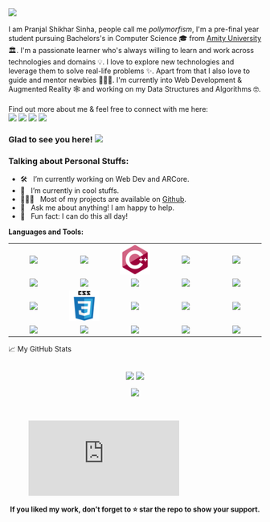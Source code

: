 <!--<img src="https://github.com/pranjalshikhar/pranjalshikhar/blob/master/image.jpg" />-->
<img src="https://raw.githubusercontent.com/pranjalshikhar/pranjalshikhar/master/Goku-1.jpg"/>

I am Pranjal Shikhar Sinha, people call me <i>pollymorfism</i>, I'm a pre-final year student pursuing Bachelors's in Computer Science 🎓 from [Amity University](https://www.amity.edu/lucknow/) 🏛. I'm a passionate learner who's always willing to learn and work across technologies and domains 💡. I love to explore new technologies and leverage them to solve real-life problems ✨. Apart from that I also love to guide and mentor newbies 👨🏻‍💻. I'm currently into Web Development & Augmented Reality 🕸️ and working on my Data Structures and Algorithms 🤓. <br> <br>
Find out more about me & feel free to connect with me here: <br>
<a href="https://www.linkedin.com/in/pranjalshikhar"><img src="https://img.icons8.com/fluent/48/000000/linkedin.png"/></a>
<a href="https://www.twitter.com/pranjalshikhar"><img src="https://img.icons8.com/fluent/48/000000/twitter.png"/></a>
<a href="https://www.medium.com/@pranjalshikhar/)](https://www.medium.com/@pranjalshikhar/"><img src="https://img.icons8.com/ios-filled/50/000000/medium-monogram--v2.png"/></a>
<a href="mailto:shikhar.pranjal3@gmail.com"><img src="https://img.icons8.com/color/48/000000/gmail-login.png"/></a>


### Glad to see you here! ![](https://visitor-badge.glitch.me/badge?page_id=pranjalshikhar.pranjalshikhar)

<!--<img align="right" height="250" width="375" alt="" src="https://github.com/pranjalshikhar/pranjalshikhar/blob/master/coder.gif" />-->


### Talking about Personal Stuffs:

- 🛠 &nbsp; I’m currently working on Web Dev and ARCore.
- 🚀 &nbsp; I’m currently in cool stuffs.
- 👨🏻‍💻 &nbsp; Most of my projects are available on [Github](https://github.com/pranjalshikhar).
- 💬 &nbsp; Ask me about anything! I am happy to help.
- 👾 &nbsp; Fun fact: I can do this all day! 

**Languages and Tools:**  

<table width="100">
<tr>
    <td align='center' width="190">
        <img src="https://github.com/abranhe/programming-languages-logos/blob/master/src/javascript/javascript.svg" 
        width="60">
    </td>
    <td align='center' width="190">
        <img src="https://www.vectorlogo.zone/logos/typescriptlang/typescriptlang-icon.svg">
    </td>
    <td align='center' width="190">
        <img src="https://github.com/devicons/devicon/blob/master/icons/cplusplus/cplusplus-original.svg" width="60">
    </td>
     <td align='center' width="190">
        <img src="https://github.com/detain/svg-logos/blob/master/svg/git.svg" width="60">
    </td>
    <td align='center' width="190">
        <img src="https://www.vectorlogo.zone/logos/reactjs/reactjs-ar21.svg">
    </td>
</tr>
<tr>
    <td align='center'>
        <img src="https://github.com/prplx/svg-logos/blob/master/svg/redux.svg" width="120">
    </td>
    <td align='center'>
        <img src="https://www.vectorlogo.zone/logos/nodejs/nodejs-ar21.svg">
    </td>
    <td align='center'>
        <img src="https://www.vectorlogo.zone/logos/expressjs/expressjs-ar21.svg">
    </td>
    <td align='center'>
        <img src="https://www.vectorlogo.zone/logos/mongodb/mongodb-ar21.svg">
    </td>
    <td align='center'>
        <img src="https://www.vectorlogo.zone/logos/firebase/firebase-ar21.svg">
    </td>
</tr>
<tr>
    <td align='center'>
        <img src="https://www.vectorlogo.zone/logos/w3_html5/w3_html5-ar21.svg">
    </td>
    <td align='center'>
        <img src="https://raw.githubusercontent.com/devicons/devicon/0d6c64dbbf311879f7d563bfc3ccf559f9ed111c/icons/css3/css3-original-wordmark.svg" width="60">
    </td>
    <td align='center'>
        <img src="https://www.vectorlogo.zone/logos/heroku/heroku-ar21.svg">
    </td>
    <td align='center'>
        <img src="https://github.com/bestofjs/bestofjs-webui/blob/master/public/logos/vscode.svg" width="60">
    </td>
    <td align='center'>
        <img src="https://www.vectorlogo.zone/logos/python/python-horizontal.svg">
    </td>
</tr>
<tr>
    <td align='center'>
        <img src="https://www.vectorlogo.zone/logos/github/github-ar21.svg">
    </td>
    <td align='center'>
        <img src="https://www.vectorlogo.zone/logos/unity3d/unity3d-icon.svg" width="60">
    </td>
    <td align='center'>
        <img src="https://www.vectorlogo.zone/logos/mysql/mysql-official.svg">
    </td>
    <td align='center'>
        <img src="https://www.vectorlogo.zone/logos/kotlinlang/kotlinlang-icon.svg" width="60">
    </td>
    <td align='center'>
        <img src="https://www.vectorlogo.zone/logos/jupyter/jupyter-ar21.svg">
    </td>
</tr>
</table>

<summary>📈 My GitHub Stats</summary>
<br>

<p align="center">
<img src="https://github-readme-stats.vercel.app/api?username=pranjalshikhar&count_private=true&show_icons=true&include_all_commits=true&">
<img src="https://github-readme-stats.vercel.app/api/top-langs/?username=pranjalshikhar&hide=TeX&layout=compact&">
</p>
<p align="center"><img src="https://github-readme-streak-stats.herokuapp.com/?user=pranjalshikhar"></p>
<br>
<figure><embed src="https://wakatime.com/share/@4e561f6a-44a1-492f-8b79-1a4300a4f5e6/70999eb5-762d-4baf-a189-dd83251cff6f.svg"></embed></figure>


<p align="center"><b>If you liked my work, don’t forget to ⭐ star the repo to show your support.</b></p>
<!-- <img align="center" height="350" width="350" alt="" src="https://www.freecodecamp.org/news/content/images/size/w2000/2019/07/goku-learning-react-2.png" /> -->
